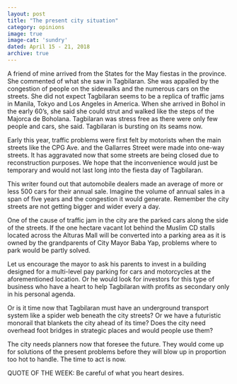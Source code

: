 ```yaml
---
layout: post
title: "The present city situation"
category: opinions
image: true
image-cat: 'sundry'
dated: April 15 - 21, 2018
archive: true
---
```


A friend of mine arrived from the States for the May fiestas in the province. She commented of what she saw in Tagbilaran.  She was appalled by the congestion of people on the sidewalks  and the numerous  cars on the  streets. She did not expect Tagbilaran seems to be a replica of traffic jams in Manila, Tokyo and Los  Angeles in America. 
When she arrived in Bohol in the early 60’s, she said she could strut and walked like the steps of the Majorca de Boholana. Tagbilaran  was stress free as there were only few people and cars, she said. Tagbilaran is bursting on its seams now.

Early this year, traffic problems were first felt by motorists when the main streets like the CPG Ave. and the Gallarres  Street were made into one-way streets. It has aggravated now that some streets are being closed due to reconstruction purposes.  We hope that the inconvenience would just be temporary and would not last long into the fiesta day of Tagbilaran.

This writer found out that automobile dealers made an average of more or less 500 cars for their annual sale. Imagine the volume of annual sales in a span of five years and the congestion it would generate. Remember the city streets are not getting bigger and wider every a day.

One of the cause of traffic jam in the city are the parked cars along the side of the streets. If the one hectare vacant lot behind the Muslim CD stalls located across the Alturas Mall will be converted into a parking area  as it is owned by the grandparents of City Mayor Baba Yap, problems  where to park  would be partly solved.

Let us encourage the mayor to ask his parents to invest in a building designed for a multi-level pay parking for cars and motorcycles at the aforementioned location. Or he would look for investors for this type of business who have a heart to help Tagbilaran with profits as secondary only in his personal agenda.     

Or is it time now that Tagbilaran must have an underground transport system like a spider web beneath the city streets? Or we have a futuristic monorail that blankets the city ahead of its time? Does the city need overhead foot bridges in strategic places and would people use them?

The city needs planners now that foresee the future.  They would come up for solutions of  the present problems before they will blow up in proportion too hot to handle. The time to act is now. 

QUOTE OF THE WEEK: Be careful of what you heart desires.

